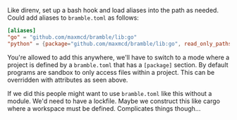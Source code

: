 Like direnv, set up a bash hook and load aliases into the path as needed. Could add aliases to `bramble.toml` as follows:

```toml
[aliases]
"go" = "github.com/maxmcd/bramble/lib:go"
"python" = {package="github.com/maxmcd/bramble/lib:go", read_only_paths=["./"]}
```

You're allowed to add this anywhere, we'll have to switch to a mode where a project is defined by a `bramble.toml` that has a `[package]` section. By default programs are sandbox to only access files within a project. This can be overridden with attributes as seen above.


If we did this people might want to use `bramble.toml` like this without a module. We'd need to have a lockfile. Maybe we construct this like cargo where a workspace must be defined. Complicates things though...
